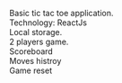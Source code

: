Basic tic tac toe application. <br>
Technology: ReactJs <br>
Local storage.  <br>
2 players game.  <br>
Scoreboard  <br>
Moves histroy  <br>
Game reset  <br>
